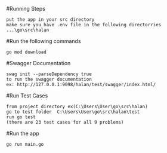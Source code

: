 #Running Steps
 ```
put the app in your src directory
make sure you have .env file in the following directorries
...\go\src\halan
```
#Run the following commands
 ```
go mod download
```
#Swagger Documentation
 ```
swag init --parseDependency true
to run the swagger documentation 
ex: http://127.0.0.1:9098/halan/test/swagger/index.html/
```

#Run Test Cases
 ```
 from project directory ex(C:\Users\User\go\src\halan)
 go to test folder  C:\Users\User\go\src\halan\test
 run go test 
 (there are 23 test cases for all 9 problems)
```
#Run the app
```
go run main.go
```

